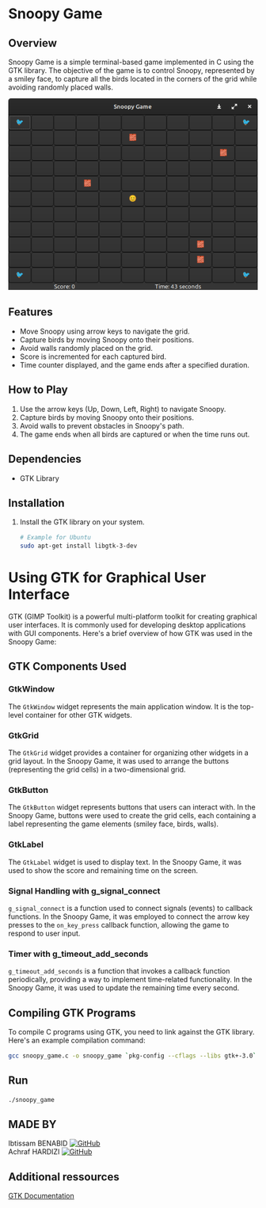 # Snoopy Game

## Overview

Snoopy Game is a simple terminal-based game implemented in C using the GTK library. The objective of the game is to control Snoopy, represented by a smiley face, to capture all the birds located in the corners of the grid while avoiding randomly placed walls.

![Snoopy Game](snoopy_pic.png)

## Features

- Move Snoopy using arrow keys to navigate the grid.
- Capture birds by moving Snoopy onto their positions.
- Avoid walls randomly placed on the grid.
- Score is incremented for each captured bird.
- Time counter displayed, and the game ends after a specified duration.

## How to Play

1. Use the arrow keys (Up, Down, Left, Right) to navigate Snoopy.
2. Capture birds by moving Snoopy onto their positions.
3. Avoid walls to prevent obstacles in Snoopy's path.
4. The game ends when all birds are captured or when the time runs out.

## Dependencies

- GTK Library

## Installation

1. Install the GTK library on your system.
   ```bash
   # Example for Ubuntu
   sudo apt-get install libgtk-3-dev

# Using GTK for Graphical User Interface

GTK (GIMP Toolkit) is a powerful multi-platform toolkit for creating graphical user interfaces. It is commonly used for developing desktop applications with GUI components. Here's a brief overview of how GTK was used in the Snoopy Game:

## GTK Components Used

### GtkWindow

The `GtkWindow` widget represents the main application window. It is the top-level container for other GTK widgets.

### GtkGrid

The `GtkGrid` widget provides a container for organizing other widgets in a grid layout. In the Snoopy Game, it was used to arrange the buttons (representing the grid cells) in a two-dimensional grid.

### GtkButton

The `GtkButton` widget represents buttons that users can interact with. In the Snoopy Game, buttons were used to create the grid cells, each containing a label representing the game elements (smiley face, birds, walls).

### GtkLabel

The `GtkLabel` widget is used to display text. In the Snoopy Game, it was used to show the score and remaining time on the screen.

### Signal Handling with g_signal_connect

`g_signal_connect` is a function used to connect signals (events) to callback functions. In the Snoopy Game, it was employed to connect the arrow key presses to the `on_key_press` callback function, allowing the game to respond to user input.

### Timer with g_timeout_add_seconds

`g_timeout_add_seconds` is a function that invokes a callback function periodically, providing a way to implement time-related functionality. In the Snoopy Game, it was used to update the remaining time every second.

## Compiling GTK Programs

To compile C programs using GTK, you need to link against the GTK library. Here's an example compilation command:

```bash
gcc snoopy_game.c -o snoopy_game `pkg-config --cflags --libs gtk+-3.0`
```

## Run
```bash
./snoopy_game
```

## MADE BY
Ibtissam BENABID [![GitHub](https://badgen.net/badge/icon/github?icon=github&label)](https://github.com/BenabidIbtissam)\
Achraf HARDIZI [![GitHub](https://badgen.net/badge/icon/github?icon=github&label)](https://github.com/R0gueCS)

## Additional ressources
[GTK Documentation](https://docs.gtk.org/gtk3/)

